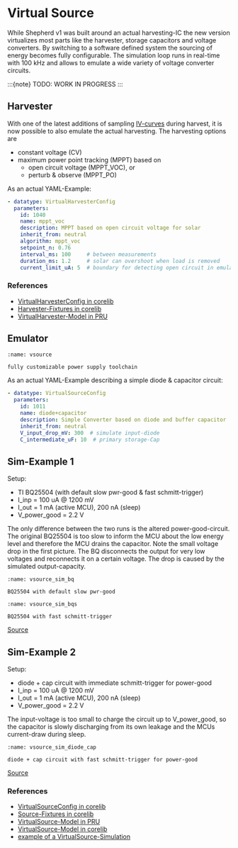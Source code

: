 # Virtual Source

While Shepherd v1 was built around an actual harvesting-IC the new version virtualizes most parts like the harvester, storage capacitors and voltage converters.
By switching to a software defined system the sourcing of energy becomes fully configurable.
The simulation loop runs in real-time with 100 kHz and allows to emulate a wide variety of voltage converter circuits.

:::{note}
TODO: WORK IN PROGRESS
:::

## Harvester

With one of the latest additions of sampling [IV-curves](https://en.wikipedia.org/wiki/Current%E2%80%93voltage_characteristic) during harvest, it is now possible to also emulate the actual harvesting. The harvesting options are

- constant voltage (CV)
- maximum power point tracking (MPPT) based on
  - open circuit voltage (MPPT_VOC), or
  - perturb & observe (MPPT_PO)

As an actual YAML-Example:

```yaml
- datatype: VirtualHarvesterConfig
  parameters:
    id: 1040
    name: mppt_voc
    description: MPPT based on open circuit voltage for solar
    inherit_from: neutral
    algorithm: mppt_voc
    setpoint_n: 0.76
    interval_ms: 100     # between measurements
    duration_ms: 1.2     # solar can overshoot when load is removed
    current_limit_uA: 5  # boundary for detecting open circuit in emulated version (working on IV-Curves)
```

### References

- [VirtualHarvesterConfig in corelib](https://github.com/nes-lab/shepherd-tools/blob/main/shepherd_core/shepherd_core/data_models/content/virtual_harvester.py)
- [Harvester-Fixtures in corelib](https://github.com/nes-lab/shepherd-tools/blob/main/shepherd_core/shepherd_core/data_models/content/virtual_harvester_fixture.yaml)
- [VirtualHarvester-Model in PRU](https://github.com/nes-lab/shepherd/blob/main/software/firmware/pru0-shepherd-fw/virtual_harvester.c)

## Emulator

```{figure} media/virtual_source_schemdraw.png
:name: vsource

fully customizable power supply toolchain
```

As an actual YAML-Example describing a simple diode & capacitor circuit:

```yaml
- datatype: VirtualSourceConfig
  parameters:
    id: 1011
    name: diode+capacitor
    description: Simple Converter based on diode and buffer capacitor
    inherit_from: neutral
    V_input_drop_mV: 300  # simulate input-diode
    C_intermediate_uF: 10  # primary storage-Cap
```

## Sim-Example 1

Setup:

- TI BQ25504 (with default slow pwr-good & fast schmitt-trigger)
- I_inp = 100 uA @ 1200 mV
- I_out = 1 mA (active MCU), 200 nA (sleep)
- V_power_good = 2.2 V

The only difference between the two runs is the altered power-good-circuit. The original BQ25504 is too slow to inform the MCU about the low energy level and therefore the MCU drains the capacitor. Note the small voltage drop in the first picture. The BQ disconnects the output for very low voltages and reconnects it on a certain voltage. The drop is caused by the simulated output-capacity.

```{figure} media/vsource_sim_BQ25504_1200mV_5000ms.png
:name: vsource_sim_bq

BQ25504 with default slow pwr-good
```

```{figure} media/vsource_sim_BQ25504s_1200mV_5000ms.png
:name: vsource_sim_bqs

BQ25504 with fast schmitt-trigger
```

[Source](https://github.com/nes-lab/shepherd-tools/blob/main/shepherd_core/examples/vsource_simulation.py)

## Sim-Example 2

Setup:

- diode + cap circuit with immediate schmitt-trigger for power-good
- I_inp = 100 uA @ 1200 mV
- I_out = 1 mA (active MCU), 200 nA (sleep)
- V_power_good = 2.2 V

The input-voltage is too small to charge the circuit up to V_power_good, so the capacitor is slowly discharging from its own leakage and the MCUs current-draw during sleep.

```{figure} media/vsource_sim_diode+capacitor_1200mV_500ms.png
:name: vsource_sim_diode_cap

diode + cap circuit with fast schmitt-trigger for power-good
```

[Source](https://github.com/nes-lab/shepherd-tools/blob/main/shepherd_core/examples/vsource_simulation.py)

### References

- [VirtualSourceConfig in corelib](https://github.com/nes-lab/shepherd-tools/blob/main/shepherd_core/shepherd_core/data_models/content/virtual_source.py)
- [Source-Fixtures in corelib](https://github.com/nes-lab/shepherd-tools/blob/main/shepherd_core/shepherd_core/data_models/content/virtual_source_fixture.yaml)
- [VirtualSource-Model in PRU](https://github.com/nes-lab/shepherd/blob/main/software/firmware/pru0-shepherd-fw/virtual_converter.c)
- [VirtualSource-Model in corelib](https://github.com/nes-lab/shepherd-tools/tree/main/shepherd_core/shepherd_core/vsource)
- [example of a VirtualSource-Simulation](https://github.com/nes-lab/shepherd-tools/blob/main/shepherd_core/examples/vsource_simulation.py)
